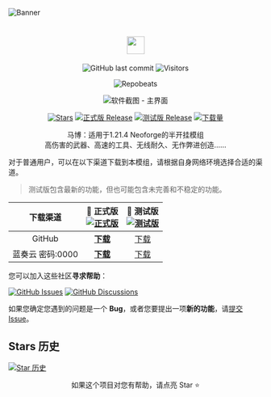 <!--markdownlint-disable MD001 MD033 MD041 MD051-->
![Banner](https://image-whstu.pages.dev/seewokiller2.png)
<div align="center">

# <image src="https://marb.whstu.dpdns.org/MarbFiles/marb_banner.png" height="35"/>

![GitHub last commit](https://img.shields.io/github/last-commit/whstu/marb)
![Visitors](https://api.visitorbadge.io/api/combined?path=https://github.com/whstu/marb&label=Visitors&countColor=%23263759&style=flat)

![Repobeats](https://repobeats.axiom.co/api/embed/faa7dc5f923485575cecf2ef4df6f2da8a4b8c3a.svg "Repobeats analytics image")

![软件截图 - 主界面](https://image-whstu.pages.dev/seewokillershortcut.png)


[![Stars](https://img.shields.io/github/stars/whstu/marb?label=Stars)](https://github.com/whstu/SeewoKiller)
[![正式版 Release](https://img.shields.io/github/v/release/whstu/marb?style=flat-square&color=%233fb950&label=正式版)](https://github.com/whstu/SeewoKiller/releases/latest)
[![测试版 Release](https://img.shields.io/github/v/release/whstu/marb?include_prereleases&style=flat-square&label=测试版)](https://github.com/whstu/SeewoKiller/releases/)
[![下载量](https://img.shields.io/github/downloads/whstu/marb/total?style=social&label=下载量&logo=github)](https://github.com/whstu/SeewoKiller/releases/latest)

马博：适用于1.21.4 Neoforge的半开挂模组<br/>
高伤害的武器、高速的工具、无线耐久、无作弊进创造……<br/>


</div>

对于普通用户，可以在以下渠道下载到本模组，请根据自身网络环境选择合适的渠道。

> 测试版包含最新的功能，但也可能包含未完善和不稳定的功能。

|   下载渠道    | **🚀 正式版**<br/>[![正式版](https://img.shields.io/github/v/release/whstu/marb?style=flat-square&color=%233fb950&label=)](https://github.com/whstu/marb/releases/latest) |             🚧 测试版<br/>[![测试版](https://img.shields.io/github/v/release/whstu/SeewoKiller?include_prereleases&style=flat-square&label=)](https://github.com/whstu/SeewoKiller/releases/)              |
|:-:|:-:|:-:|
|GitHub|[**下载**](https://github.com/whstu/marb/latest)|[下载](https://github.com/whstu/marb/releases)|
|蓝奏云 密码:0000|[**下载**](https://whstu.lanzouq.com/b00jehgaxg)|[下载](https://whstu.lanzouq.com/b00jehgaxg)|

您可以加入这些社区**寻求帮助**：

[![GitHub Issues](https://img.shields.io/github/issues-search/whstu/marb?query=is%3Aopen&style=flat-square&logo=github&label=Issues&color=%233fb950)](https://github.com/whstu/marb/issues)
[![GitHub Discussions](https://img.shields.io/github/discussions/whstu/marb?style=flat-square&logo=Github&label=Discussions)](https://github.com/whstu/marb/discussions)

如果您确定您遇到的问题是一个 **Bug**，或者您要提出一项**新的功能**，请[提交 Issue](https://github.com/whstu/marb/issues/new/choose)。

## Stars 历史

[![Star 历史](https://starchart.cc/whstu/marb.svg?variant=adaptive)](https://starchart.cc/whstu/marb)

<div align="center">

如果这个项目对您有帮助，请点亮 Star ⭐

</div>